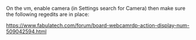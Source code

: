 On the vm, enable camera (in Settings search for Camera) then make sure the following regedits are in place:

https://www.fabulatech.com/forum/board-webcamrdp-action-display-num-509042594.html